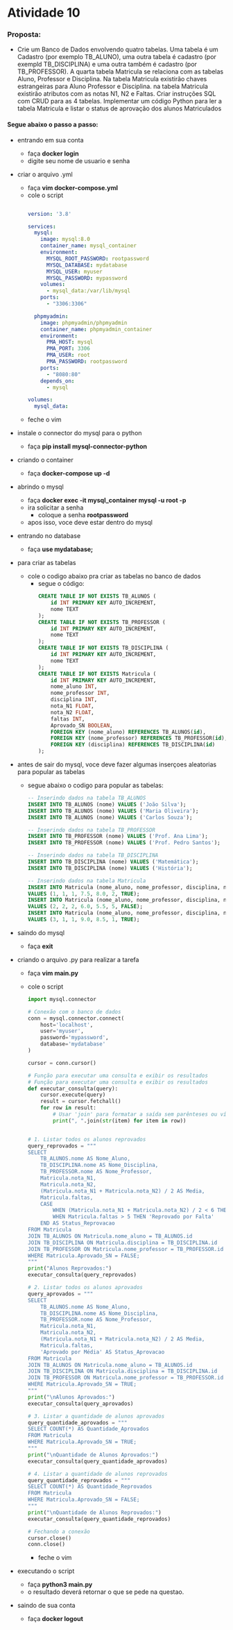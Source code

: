 # Atividade 10

### Proposta: 
- Crie um Banco de Dados envolvendo quatro tabelas. Uma tabela é um Cadastro (por exemplo TB_ALUNO), uma outra tabela é cadastro (por exempld TB_DISCIPLINA) e uma outra também é cadastro (por TB_PROFESSOR). A quarta tabela Matricula se relaciona com as tabelas Aluno, Professor e Disciplina. Na tabela Matricula existirão chaves estrangeiras para Aluno Professor e Disciplina. na tabela Matricula existirão atributos com as notas N1, N2 e Faltas. Criar instruções SQL com CRUD para as 4 tabelas. Implementar um código Python para ler a tabela Matricula e listar o status de aprovação dos alunos Matriculados

#### Segue abaixo o passo a passo:

- entrando em sua conta
    - faça **docker login**
    - digite seu nome de usuario e senha
- criar o arquivo .yml
  - faça **vim docker-compose.yml**
  - cole o script
    ~~~yml

    version: '3.8'

    services:
      mysql:
        image: mysql:8.0
        container_name: mysql_container
        environment:
          MYSQL_ROOT_PASSWORD: rootpassword
          MYSQL_DATABASE: mydatabase
          MYSQL_USER: myuser
          MYSQL_PASSWORD: mypassword
        volumes:
          - mysql_data:/var/lib/mysql
        ports:
          - "3306:3306"

      phpmyadmin:
        image: phpmyadmin/phpmyadmin
        container_name: phpmyadmin_container
        environment:
          PMA_HOST: mysql
          PMA_PORT: 3306
          PMA_USER: root
          PMA_PASSWORD: rootpassword
        ports:
          - "8080:80"
        depends_on:
          - mysql

    volumes:
      mysql_data:

    ~~~
  - feche o vim
- instale o connector do mysql para o python
  - faça **pip install mysql-connector-python**
- criando o container
  - faça **docker-compose up -d**
- abrindo o mysql
  - faça **docker exec -it mysql_container mysql -u root -p**
  - ira solicitar a senha
    - coloque a senha **rootpassword**
  - apos isso, voce deve estar dentro do mysql
- entrando no database
  - faça **use mydatabase;**
- para criar as tabelas
  - cole o codigo abaixo pra criar as tabelas no banco de dados
    - segue o código:
      ~~~sql
      CREATE TABLE IF NOT EXISTS TB_ALUNOS (
          id INT PRIMARY KEY AUTO_INCREMENT,
          nome TEXT
      );
      CREATE TABLE IF NOT EXISTS TB_PROFESSOR (
          id INT PRIMARY KEY AUTO_INCREMENT,
          nome TEXT
      );
      CREATE TABLE IF NOT EXISTS TB_DISCIPLINA (
          id INT PRIMARY KEY AUTO_INCREMENT,
          nome TEXT
      );
      CREATE TABLE IF NOT EXISTS Matricula (
          id INT PRIMARY KEY AUTO_INCREMENT,
          nome_aluno INT,
          nome_professor INT,
          disciplina INT,
          nota_N1 FLOAT,
          nota_N2 FLOAT,
          faltas INT,
          Aprovado_SN BOOLEAN,
          FOREIGN KEY (nome_aluno) REFERENCES TB_ALUNOS(id),
          FOREIGN KEY (nome_professor) REFERENCES TB_PROFESSOR(id),
          FOREIGN KEY (disciplina) REFERENCES TB_DISCIPLINA(id)
      );
      ~~~
- antes de sair do mysql, voce deve fazer algumas inserçoes aleatorias para popular as tabelas
  - segue abaixo o codigo para popular as tabelas:
    ~~~sql
    -- Inserindo dados na tabela TB_ALUNOS
    INSERT INTO TB_ALUNOS (nome) VALUES ('João Silva');
    INSERT INTO TB_ALUNOS (nome) VALUES ('Maria Oliveira');
    INSERT INTO TB_ALUNOS (nome) VALUES ('Carlos Souza');

    -- Inserindo dados na tabela TB_PROFESSOR
    INSERT INTO TB_PROFESSOR (nome) VALUES ('Prof. Ana Lima');
    INSERT INTO TB_PROFESSOR (nome) VALUES ('Prof. Pedro Santos');

    -- Inserindo dados na tabela TB_DISCIPLINA
    INSERT INTO TB_DISCIPLINA (nome) VALUES ('Matemática');
    INSERT INTO TB_DISCIPLINA (nome) VALUES ('História');

    -- Inserindo dados na tabela Matricula
    INSERT INTO Matricula (nome_aluno, nome_professor, disciplina, nota_N1, nota_N2, faltas, Aprovado_SN) 
    VALUES (1, 1, 1, 7.5, 8.0, 2, TRUE);
    INSERT INTO Matricula (nome_aluno, nome_professor, disciplina, nota_N1, nota_N2, faltas, Aprovado_SN) 
    VALUES (2, 2, 2, 6.0, 5.5, 5, FALSE);
    INSERT INTO Matricula (nome_aluno, nome_professor, disciplina, nota_N1, nota_N2, faltas, Aprovado_SN) 
    VALUES (3, 1, 1, 9.0, 8.5, 1, TRUE);

    ~~~
- saindo do mysql
  - faça **exit**

- criando o arquivo .py para realizar a tarefa
  - faça **vim main.py**
  - cole o script

    ~~~python
    import mysql.connector

    # Conexão com o banco de dados
    conn = mysql.connector.connect(
        host='localhost',
        user='myuser',
        password='mypassword',
        database='mydatabase'
    )

    cursor = conn.cursor()

    # Função para executar uma consulta e exibir os resultados
    # Função para executar uma consulta e exibir os resultados
    def executar_consulta(query):
        cursor.execute(query)
        result = cursor.fetchall()
        for row in result:
            # Usar 'join' para formatar a saída sem parênteses ou vírgulas
            print(", ".join(str(item) for item in row))


    # 1. Listar todos os alunos reprovados
    query_reprovados = """
    SELECT 
        TB_ALUNOS.nome AS Nome_Aluno, 
        TB_DISCIPLINA.nome AS Nome_Disciplina, 
        TB_PROFESSOR.nome AS Nome_Professor, 
        Matricula.nota_N1, 
        Matricula.nota_N2, 
        (Matricula.nota_N1 + Matricula.nota_N2) / 2 AS Media, 
        Matricula.faltas, 
        CASE 
            WHEN (Matricula.nota_N1 + Matricula.nota_N2) / 2 < 6 THEN 'Reprovado por Média' 
            WHEN Matricula.faltas > 5 THEN 'Reprovado por Falta' 
        END AS Status_Reprovacao
    FROM Matricula
    JOIN TB_ALUNOS ON Matricula.nome_aluno = TB_ALUNOS.id
    JOIN TB_DISCIPLINA ON Matricula.disciplina = TB_DISCIPLINA.id
    JOIN TB_PROFESSOR ON Matricula.nome_professor = TB_PROFESSOR.id
    WHERE Matricula.Aprovado_SN = FALSE;
    """
    print("Alunos Reprovados:")
    executar_consulta(query_reprovados)

    # 2. Listar todos os alunos aprovados
    query_aprovados = """
    SELECT 
        TB_ALUNOS.nome AS Nome_Aluno, 
        TB_DISCIPLINA.nome AS Nome_Disciplina, 
        TB_PROFESSOR.nome AS Nome_Professor, 
        Matricula.nota_N1, 
        Matricula.nota_N2, 
        (Matricula.nota_N1 + Matricula.nota_N2) / 2 AS Media, 
        Matricula.faltas, 
        'Aprovado por Média' AS Status_Aprovacao
    FROM Matricula
    JOIN TB_ALUNOS ON Matricula.nome_aluno = TB_ALUNOS.id
    JOIN TB_DISCIPLINA ON Matricula.disciplina = TB_DISCIPLINA.id
    JOIN TB_PROFESSOR ON Matricula.nome_professor = TB_PROFESSOR.id
    WHERE Matricula.Aprovado_SN = TRUE;
    """
    print("\nAlunos Aprovados:")
    executar_consulta(query_aprovados)

    # 3. Listar a quantidade de alunos aprovados
    query_quantidade_aprovados = """
    SELECT COUNT(*) AS Quantidade_Aprovados
    FROM Matricula
    WHERE Matricula.Aprovado_SN = TRUE;
    """
    print("\nQuantidade de Alunos Aprovados:")
    executar_consulta(query_quantidade_aprovados)

    # 4. Listar a quantidade de alunos reprovados
    query_quantidade_reprovados = """
    SELECT COUNT(*) AS Quantidade_Reprovados
    FROM Matricula
    WHERE Matricula.Aprovado_SN = FALSE;
    """
    print("\nQuantidade de Alunos Reprovados:")
    executar_consulta(query_quantidade_reprovados)

    # Fechando a conexão
    cursor.close()
    conn.close()

    ~~~
    - feche o vim

- executando o script
  - faça **python3 main.py**
  - o resultado deverá retornar o que se pede na questao.
- saindo de sua conta
    - faça **docker logout**
